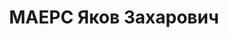 ---
title: МАЕРС Яков Захарович
description: р. 01.11.1893, Филадельфия, пом.начальника Главного управления авто-тракторной
  промышленности, прож. Каптельский пер. д.9, кв. 31. Маерс был арестован 28 сентября
  1937. В свид. о смерти указана дата - 2 фев 1940.
---